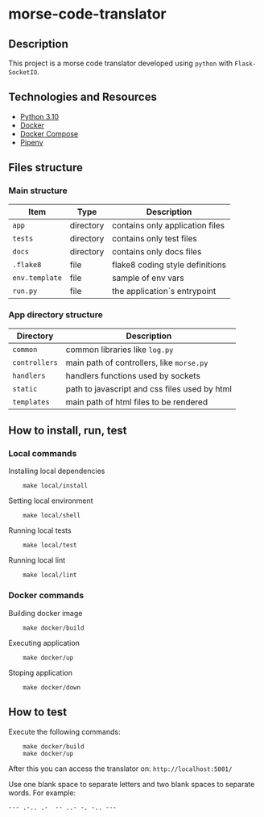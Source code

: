 # morse-code-translator

## Description

This project is a morse code translator developed using `python` with `Flask-SocketIO`.


## Technologies and Resources

- [Python 3.10](https://www.python.org/downloads/release/python-3100/)
- [Docker](https://www.docker.com/get-started)
- [Docker Compose](https://docs.docker.com/compose/)
- [Pipenv](https://github.com/pypa/pipenv)


## Files structure

### Main structure

Item | Type | Description
--- | --- | ---
`app` | directory | contains only application files
`tests` | directory | contains only test files
`docs` | directory | contains only docs files
`.flake8` | file | flake8 coding style definitions
`env.template` | file | sample of env vars
`run.py` | file | the application`s entrypoint

### App directory structure

Directory | Description
--- | ---
`common` | common libraries like `log.py`
`controllers` | main path of controllers, like `morse.py`
`handlers` | handlers functions used by sockets
`static` | path to javascript and css files used by html
`templates` | main path of html files to be rendered


## How to install, run, test

### Local commands

Installing local dependencies
```shell
    make local/install
```

Setting local environment
```shell
    make local/shell
```

Running local tests
```shell
    make local/test
```

Running local lint
```shell
    make local/lint
```

### Docker commands

Building docker image
```shell
    make docker/build
```

Executing application
```shell
    make docker/up
```

Stoping application
```shell
    make docker/down
```

## How to test

Execute the following commands:
```shell
    make docker/build
    make docker/up
```

After this you can access the translator on: `http://localhost:5001/`

Use one blank space to separate letters and two blank spaces to separate words. For example:

```--- .-.. .-  -- ..- -. -.. ---```
